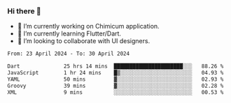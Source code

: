 ### Hi there 👋

<!--
**devcat37/devcat37** is a ✨ _special_ ✨ repository because its `README.md` (this file) appears on your GitHub profile.-->


- 🔭 I’m currently working on Chimicum application.
- 🌱 I’m currently learning Flutter/Dart.
- 👯 I’m looking to collaborate with UI designers.
<!-- - 🤔 I’m looking for help with ... -->

<!--START_SECTION:waka-->

```txt
From: 23 April 2024 - To: 30 April 2024

Dart              25 hrs 14 mins  ██████████████████████░░░   88.26 %
JavaScript        1 hr 24 mins    █▒░░░░░░░░░░░░░░░░░░░░░░░   04.93 %
YAML              50 mins         ▓░░░░░░░░░░░░░░░░░░░░░░░░   02.93 %
Groovy            39 mins         ▓░░░░░░░░░░░░░░░░░░░░░░░░   02.28 %
XML               9 mins          ░░░░░░░░░░░░░░░░░░░░░░░░░   00.53 %
```

<!--END_SECTION:waka-->
